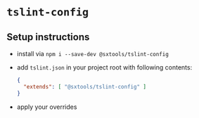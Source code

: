 # `tslint-config`

## Setup instructions

* install via `npm i --save-dev @sxtools/tslint-config`

* add `tslint.json` in your project root with following contents:
  ```json
  {
    "extends": [ "@sxtools/tslint-config" ]
  }
  ```

* apply your overrides